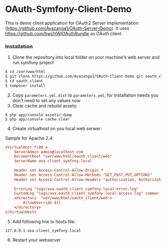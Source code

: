 # OAuth-Symfony-Client-Demo

This is demo client application for OAuth2 Server implementation (https://github.com/Avazanga1/OAuth-Server-Demo). It uses https://github.com/hwi/HWIOAuthBundle as OAuth client.


### Installation
1. Clone the repository into local folder on your machine's web server and run symfony project
```sh
$ cd /var/www/html
$ git clone https://github.com/Avazanga1/OAuth-Client-Demo.git oauth_client
$ cd oauth_client
$ composer install
```
2. Copy `parameters.yml.dist` to `parameters.yml`, for installation needs you don't need to set any values now
3. Clear cache and rebuild assets:
```
$ php app/console assetic:dump
$ php app/console cache:clear
```
4. Create virtualhost on you local web serwer:

Sample for Apache 2.4:
```conf
<VirtualHost *:80 >
	ServerAdmin admin@localhost.com
	DocumentRoot "var/www/html/oauth_client/web"
	ServerName ava.client_symfony.local
	
	Header set Access-Control-Allow-Origin *
	Header set Access-Control-Allow-Methods "GET,POST,PUT,OPTIONS"
	Header set Access-Control-Allow-Headers "authorization, Authorization"
	
	ErrorLog "logs/ava.oauth_client_symfony.local-error.log"
	CustomLog "logs/ava.oauth_client_symfony.local-access.log" common
	<directory 	"var/www/html/oauth_client/web">
		AllowOverride All
	</directory>
</VirtualHost>
```

5. Add following line to hosts file:
```
127.0.0.1 ava.client_symfony.local
```
6. Restart your webserver 
